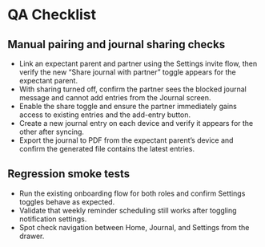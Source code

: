 # QA Checklist

## Manual pairing and journal sharing checks
- Link an expectant parent and partner using the Settings invite flow, then verify the new “Share journal with partner” toggle appears for the expectant parent.
- With sharing turned off, confirm the partner sees the blocked journal message and cannot add entries from the Journal screen.
- Enable the share toggle and ensure the partner immediately gains access to existing entries and the add-entry button.
- Create a new journal entry on each device and verify it appears for the other after syncing.
- Export the journal to PDF from the expectant parent’s device and confirm the generated file contains the latest entries.

## Regression smoke tests
- Run the existing onboarding flow for both roles and confirm Settings toggles behave as expected.
- Validate that weekly reminder scheduling still works after toggling notification settings.
- Spot check navigation between Home, Journal, and Settings from the drawer.
